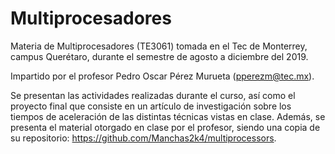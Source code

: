 # Multiprocesadores

Materia de Multiprocesadores (TE3061) tomada en el Tec de Monterrey, campus Querétaro, durante el semestre de agosto a diciembre del 2019. 

Impartido por el profesor Pedro Oscar Pérez Murueta (pperezm@tec.mx).

Se presentan las actividades realizadas durante el curso, así como el proyecto final que consiste en un artículo de investigación sobre los tiempos de aceleración de las distintas técnicas vistas en clase. Además, se presenta el material otorgado en clase por el profesor, siendo una copia de su repositorio: https://github.com/Manchas2k4/multiprocessors.
